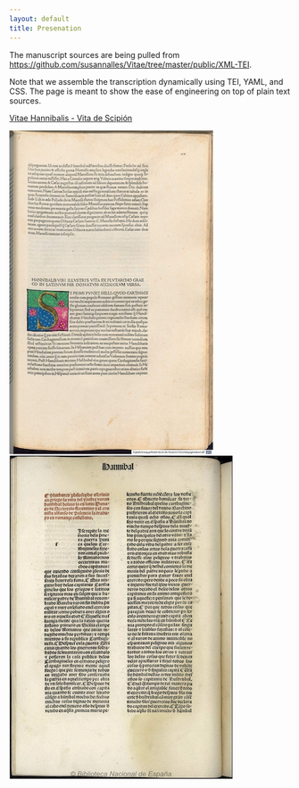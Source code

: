 ```yaml
---
layout: default
title: Presenation
---
```


The manuscript sources are being pulled from <https://github.com/susannalles/Vitae/tree/master/public/XML-TEI>. 

Note that we assemble the transcription dynamically using TEI, YAML, and CSS. The page is meant to show the ease of engineering on top of plain text sources.

[Vitae Hannibalis - Vita de Scipión](VH/VH-1.html)

<img src="public/images/1478/1478.jpg">
<img src="public/images/1491/1491.jpg">


